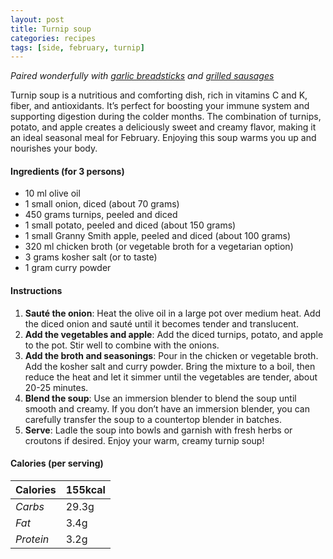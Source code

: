 ```yaml
---
layout: post
title: Turnip soup
categories: recipes
tags: [side, february, turnip]
---
```


*Paired wonderfully with <a href="/recipes/garlic-breadsticks">garlic breadsticks</a> and <a href="/recipes/grilled-sausages">grilled sausages</a>*

Turnip soup is a nutritious and comforting dish, rich in vitamins C and K, fiber, and antioxidants. It’s perfect for boosting your immune system and supporting digestion during the colder months. The combination of turnips, potato, and apple creates a deliciously sweet and creamy flavor, making it an ideal seasonal meal for February. Enjoying this soup warms you up and nourishes your body.

#### Ingredients (for 3 persons)
- 10 ml olive oil
- 1 small onion, diced (about 70 grams)
- 450 grams turnips, peeled and diced
- 1 small potato, peeled and diced (about 150 grams)
- 1 small Granny Smith apple, peeled and diced (about 100 grams)
- 320 ml chicken broth (or vegetable broth for a vegetarian option)
- 3 grams kosher salt (or to taste)
- 1 gram curry powder

#### Instructions

1. **Sauté the onion**: Heat the olive oil in a large pot over medium heat. Add the diced onion and sauté until it becomes tender and translucent.
2. **Add the vegetables and apple**: Add the diced turnips, potato, and apple to the pot. Stir well to combine with the onions.
3. **Add the broth and seasonings**: Pour in the chicken or vegetable broth. Add the kosher salt and curry powder. Bring the mixture to a boil, then reduce the heat and let it simmer until the vegetables are tender, about 20-25 minutes.
4. **Blend the soup**: Use an immersion blender to blend the soup until smooth and creamy. If you don’t have an immersion blender, you can carefully transfer the soup to a countertop blender in batches.
5. **Serve**: Ladle the soup into bowls and garnish with fresh herbs or croutons if desired. Enjoy your warm, creamy turnip soup!

#### Calories (per serving)

| **Calories** | 155kcal |
| ----------- | ----------- |
| *Carbs* | 29.3g |
| *Fat* | 3.4g |
| *Protein* | 3.2g |